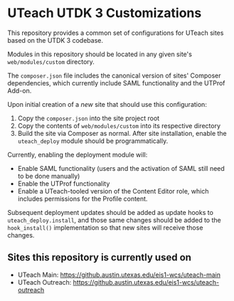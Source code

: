 # UTeach UTDK 3 Customizations
This repository provides a common set of configurations for UTeach sites based on the UTDK 3 codebase.

Modules in this repository should be located in any given site's `web/modules/custom` directory.

The `composer.json` file includes the canonical version of sites' Composer dependencies, which currently include SAML functionality and the UTProf Add-on.

Upon initial creation of a *new* site that should use this configuration:

1. Copy the `composer.json` into the site project root
1. Copy the contents of `web/modules/custom` into its respective directory
1. Build the site via Composer as normal. After site installation, enable the `uteach_deploy` module should be programmatically.

Currently, enabling the deployment module will:

- Enable SAML functionality (users and the activation of SAML still need to be done manually)
- Enable the UTProf functionality
- Enable a UTeach-tooled version of the Content Editor role, which includes permissions for the Profile content.

Subsequent deployment updates should be added as update hooks to `uteach_deploy.install`, and those same changes should be added to the `hook_install()` implementation so that new sites will receive those changes.

## Sites this repository is currently used on
- UTeach Main: https://github.austin.utexas.edu/eis1-wcs/uteach-main
- UTeach Outreach: https://github.austin.utexas.edu/eis1-wcs/uteach-outreach
